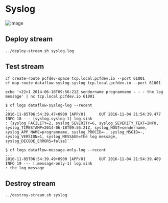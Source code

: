 # Syslog

![image](https://cloud.githubusercontent.com/assets/106908/20023730/5272baca-a325-11e6-8200-de46344438e8.png)

## Deploy stream

``` shell
../deploy-stream.sh syslog.log
```

## Test stream

``` shell
cf create-route pcfdev-space tcp.local.pcfdev.io --port 61001
cf map-route dataflow-syslog-syslog tcp.local.pcfdev.io --port 61001

echo '<22>1 2014-06-18T09:56:21Z sendername programname - - - the log message' | nc tcp.local.pcfdev.io 61001
```

``` console
$ cf logs dataflow-syslog-log --recent
...
2016-11-05T06:54:39.47+0900 [APP/0]      OUT 2016-11-04 21:54:39.477  INFO 18 --- [syslog.syslog-1] log.sink                                 : {syslog_FACILITY=2, syslog_SEVERITY=6, syslog_SEVERITY_TEXT=INFO, syslog_TIMESTAMP=2014-06-18T09:56:21Z, syslog_HOST=sendername, syslog_APP_NAME=programname, syslog_PROCID=-, syslog_MSGID=-, syslog_VERSION=1, syslog_MESSAGE=the log message, syslog_DECODE_ERRORS=false}```
```

``` console
$ cf logs dataflow-message-only-log --recent
...
2016-11-05T06:54:39.49+0900 [APP/0]      OUT 2016-11-04 21:54:39.489  INFO 19 --- [.message-only-1] log.sink                                 : the log message
```

## Destroy stream

``` shell
../destroy-stream.sh syslog
```
